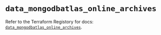 # `data_mongodbatlas_online_archives`

Refer to the Terraform Registory for docs: [`data_mongodbatlas_online_archives`](https://www.terraform.io/docs/providers/mongodbatlas/d/online_archives).
